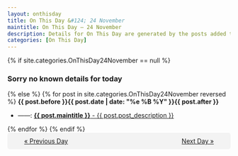 ```yaml
---
layout: onthisday
title: On This Day &#124; 24 November
maintitle: On This Day — 24 November
description: Details for On This Day are generated by the posts added to the website so the content is subject to changes/updates over time.
categories: [On This Day]
---
```


{% if site.categories.OnThisDay24November == null %}
<h3>Sorry no known details for today</h3>
{% else %}
{% for post in site.categories.OnThisDay24November reversed %}
<strong>{{ post.before }}{{ post.date | date: "%e %B %Y" }}{{ post.after }}</strong>
<ul>
<li> ——: <a class="{{ post.class }}" href="{{ post.url }}"><strong>{{ post.maintitle }}</strong> - {{ post.post_description }}</a></li>
</ul>
{% endfor %}
{% endif %}
<br />
<div style="background-color: #f3f3f3; padding: 10px; border-radius: 5px; text-align: center; display: flex; justify-content: space-evenly;">
<a href="/onthisday/11/11-23">« Previous Day</a>
<span style="visibility:hidden;">[ Visit Leap Year February 29 ]</span>
<a href="/onthisday/11/11-25">Next Day »</a>
</div>
